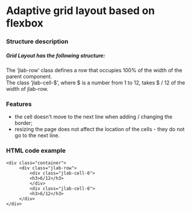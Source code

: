 # Adaptive grid layout based on flexbox

### Structure description

##### Grid Layout has the following structure:
The ‘jlab-row’ class defines a row that occupies 100% of the width of the parent component.</br>
The class ‘jlab-cell-$’, where $ is a number from 1 to 12, takes $ / 12 of the width of jlab-row.


### Features

- the cell doesn't move to the next line when adding / changing the border;
- resizing the page does not affect the location of the cells - they do not go to the next line.

### HTML code example
    <div class="container">
         <div class="jlab-row">
             <div class="jlab-cell-6">
             <h3>6/12</h3>
             </div>
             <div class="jlab-cell-6">
             <h3>6/12</h3>
         </div>
    </div>


